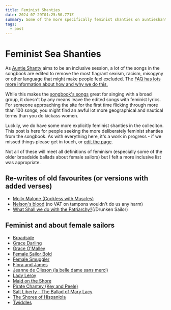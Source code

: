 ```yaml
---
title: Feminist Shanties
date: 2024-07-29T01:25:50.771Z
summary: Some of the more specifically feminist shanties on auntieshanty.org
tags:
  - post
---
```

# Feminist Sea Shanties

As [Auntie Shanty](/about) aims to be an inclusive session, a lot of the songs in the songbook are edited to remove the most flagrant sexism, racism, misogyny or other language that might make people feel excluded. The [FAQ has lots more information about how and why we do this.](/about)

While this makes the [songbook's songs](/songs) great for singing with a broad group, it doesn't by any means leave the edited songs with feminist lyrics. For someone approaching the site for the first time flicking through more than 100 songs, you might find an awful lot more geographical and nautical terms than you do kickass women.

Luckily, we do have some more explicitly feminist shanties in the colleciton. This post is here for people seeking the more deliberately feminist shanties from the songbook. As with everything here, it's a work in progress - if we missed things please get in touch, or [edit the page](/posts/editing-the-songbook/).

Not all of these will meet all definitions of feminism (especially some of the older broadside ballads about female sailors) but I felt a more inclusive list was appropriate.

## Re-writes of old favourites (or versions with added verses)

* [Molly Malone (Cockless with Muscles)](/songs/molly-malone-cockless-with-muscles/)
* [Nelson's blood](/songs/roll-the-old-chariot-along-nelsons-blood/) (no VAT on tampons wouldn't do us any harm)
* [What Shall we do with the Patriarchy?](/songs/what-shall-we-do-with-the-patriarchy/)(/Drunken Sailor)

## Feminist and about female sailors

* [Broadside](/songs/broadside/)
* [Grace Darling](/songs/grace-darling/)
* [Grace O'Malley](/songs/grace-omalley/)
* [Female Sailor Bold](songs/female-sailor-bold/)
* [Female Smuggler](/songs/female-smuggler/)
* [Flora and James](/songs/flora-and-james/)
* [Jeanne de Clisson (la belle dame sans merci)](/songs/jeanne-de-clisson-la-belle-dame-sans-merci/)
* [Lady Leroy](/songs/lady-leroy/)
* [Maid on the Shore](/songs/maid-on-the-shore/)
* [Pirate Chantey (Key and Peele)](/songs/pirate-chantey-key-and-peele/)
* [Salt Liberty - The Ballad of Mary Lacy](/songs/salt-liberty-the-ballad-of-mary-lacy/)
* [The Shores of Hispaniola](/songs/the-shores-of-hispaniola/)
* [Twiddles](/songs/twiddles/)
